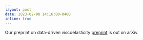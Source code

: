 ```yaml
---
layout: post
date: 2023-02-08 14:16:00-0400
inline: true
---
```


Our preprint on data-driven viscoelasticity <a href="http://arxiv.org/abs/2302.03598">preprint</a> is out on arXiv. 
